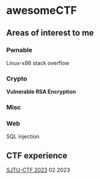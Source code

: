 # awesomeCTF
## Areas of interest to me
### Pwnable
Linux-x86 stack overflow
### Crypto
**Vulnerable RSA Encryption**
### Misc

### Web

SQL injection

## CTF experience
[SJTU-CTF 2023](https://play.0ops.sjtu.cn) 02.2023

